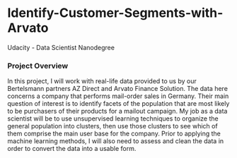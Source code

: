 # Identify-Customer-Segments-with-Arvato
Udacity - Data Scientist Nanodegree

### Project Overview
In this project, I will work with real-life data provided to us by our Bertelsmann partners AZ Direct and Arvato Finance Solution. The data here concerns a company that performs mail-order sales in Germany. Their main question of interest is to identify facets of the population that are most likely to be purchasers of their products for a mailout campaign. My job as a data scientist will be to use unsupervised learning techniques to organize the general population into clusters, then use those clusters to see which of them comprise the main user base for the company. Prior to applying the machine learning methods, I will also need to assess and clean the data in order to convert the data into a usable form.
